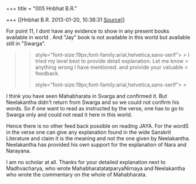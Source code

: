 +++
title = "005 Hnbhat B.R."

+++
[[Hnbhat B.R.	2013-01-20, 10:38:31 [Source](https://groups.google.com/g/samskrita/c/jijfGwyn4Ek)]]



For point 11, I dont have any evidence to show in any present books available in world . And "Jay" book is not available in this world but available still in "Swarga".  

> 
> > 
> >   
> > 
> >  style="font-size:19px;font-family:arial,helvetica,sans-serif"> >
> I tried my level best to provide detail explanation. Let me know > anything wrong I have mentioned. and proivide your valuable > feedback.
> > 
> >  style="font-size:19px;font-family:arial,helvetica,sans-serif"> >
>   
> > 
> > 

  

I think you have seen Mahabharata in Svarga and confirmed it. But Neelakantha didn't return from Swarga and so we could not confirm his words. So if one want to read as instructed by the verse, one has to go to Swarga only and could not read it here in this world.

  

Hence there is no other feed back possible on reading JAYA. For the wordS in the verse one can give any explanation found in the wide Sanskrit Literature and claim it is the meaning and not the one given by Neelakantha. Neelakantha has provided his own support for the explanation of Nara and Narayana.

  

I am no scholar at all. Thanks for your detailed explanation next to Madhvacharya, who wrote MahabharatatatparyaNirnaya and Neelakantha who wrote the commentary on the whole of Mahabharata.

  

  

  

  

  



